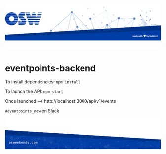![header](https://github.com/OSWeekends/agile-project-template/raw/master/other/img/OSW-project-GitHub-template-header.jpg)

# eventpoints-backend

To install dependencies: `npm install`

To launch the API: `npm start`

Once launched --> http://localhost:3000/api/v1/events

`#eventpoints_new` en Slack


![footer](https://github.com/OSWeekends/agile-project-template/raw/master/other/img/OSW-project-GitHub-template-footer.jpg)